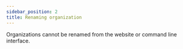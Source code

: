 ```yaml
---
sidebar_position: 2
title: Renaming organization
---
```


Organizations cannot be renamed from the website or command line interface.